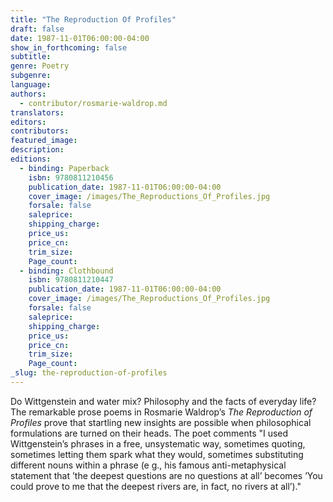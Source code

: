 ```yaml
---
title: "The Reproduction Of Profiles"
draft: false
date: 1987-11-01T06:00:00-04:00
show_in_forthcoming: false
subtitle:
genre: Poetry
subgenre:
language:
authors:
  - contributor/rosmarie-waldrop.md
translators:
editors:
contributors:
featured_image:
description:
editions:
  - binding: Paperback
    isbn: 9780811210456
    publication_date: 1987-11-01T06:00:00-04:00
    cover_image: /images/The_Reproductions_Of_Profiles.jpg
    forsale: false
    saleprice:
    shipping_charge:
    price_us:
    price_cn:
    trim_size:
    Page_count:
  - binding: Clothbound
    isbn: 9780811210447
    publication_date: 1987-11-01T06:00:00-04:00
    cover_image: /images/The_Reproductions_Of_Profiles.jpg
    forsale: false
    saleprice:
    shipping_charge:
    price_us:
    price_cn:
    trim_size:
    Page_count:
_slug: the-reproduction-of-profiles
---
```


Do Wittgenstein and water mix? Philosophy and the facts of everyday life? The remarkable prose poems in Rosmarie Waldrop’s _The Reproduction of Profiles_ prove that startling new insights are possible when philosophical formulations are turned on their heads. The poet comments "I used Wittgenstein’s phrases in a free, unsystematic way, sometimes quoting, sometimes letting them spark what they would, sometimes substituting different nouns within a phrase (e g., his famous anti-metaphysical statement that ’the deepest questions are no questions at all’ becomes ’You could prove to me that the deepest rivers are, in fact, no rivers at all’)."

